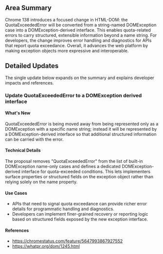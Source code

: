 ## Area Summary

Chrome 138 introduces a focused change in HTML-DOM: the QuotaExceededError will be converted from a string-named DOMException case into a DOMException-derived interface. This enables quota-related errors to carry structured, extensible information beyond a name string. For developers, the change improves error handling and diagnostics for APIs that report quota exceedance. Overall, it advances the web platform by making exception objects more expressive and interoperable.

## Detailed Updates

The single update below expands on the summary and explains developer impacts and references.

### Update QuotaExceededError to a DOMException derived interface

#### What's New
QuotaExceededError is being moved away from being represented only as a DOMException with a specific name string; instead it will be represented by a DOMException-derived interface so that additional structured information can be carried with the error.

#### Technical Details
The proposal removes "QuotaExceededError" from the list of built-in DOMException name-only cases and defines a dedicated DOMException-derived interface for quota-exceeded conditions. This lets implementers surface properties or structured fields on the exception object rather than relying solely on the name property.

#### Use Cases
- APIs that need to signal quota exceedance can provide richer error details for programmatic handling and diagnostics.
- Developers can implement finer-grained recovery or reporting logic based on structured fields exposed by the new exception interface.

#### References
- https://chromestatus.com/feature/5647993867927552
- https://whatpr.org/dom/1245.html